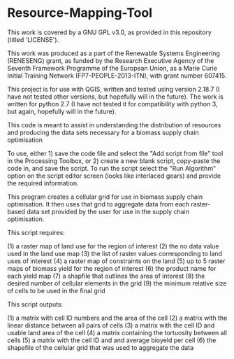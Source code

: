 # Resource-Mapping-Tool
This work is covered by a GNU GPL v3.0, as provided in this repository (titled 'LICENSE').

This work was produced as a part of the Renewable Systems Engineering (RENESENG) grant, as funded by the Research Executive Agency of the Seventh Framework Programme of the European Union, as a Marie Curie Initial Training Network (FP7-PEOPLE-2013-ITN), with grant number 607415.

This project is for use with QGIS, written and tested using version 2.18.7 (I have not tested other versions, but hopefully will in the future). The work is written for python 2.7 (I have not tested it for compatibility with python 3, but again, hopefully will in the future).

This code is meant to assist in understanding the distribution of resources and producing the data sets necessary for a biomass supply chain optimisation

To use, either 1) save the code file and select the "Add script from file" tool in the Processing Toolbox, or 2) create a new blank script, copy-paste the code in, and save the script. To run the script select the "Run Algorithm" option on the script editor screen (looks like interlaced gears) and provide the required information.

This program creates a cellular grid for use in biomass supply chain optimisation. It then uses that grid to aggregate data from each raster-based data set provided by the user for use in the supply chain optimisation.

This script requires:

(1) a raster map of land use for the region of interest (2) the no data value used in the land use map (3) the list of raster values corresponding to land uses of interest (4) a raster map of constraints on the land (5) up to 5 raster maps of biomass yield for the region of interest (6) the product name for each yield map (7) a shapfile that outlines the area of interest (8) the desired number of cellular elements in the grid (9) the minimum relative size of cells to be used in the final grid

This script outputs:

(1) a matrix with cell ID numbers and the area of the cell (2) a matrix with the linear distance between all pairs of cells (3) a matrix with the cell ID and usable land area of the cell (4) a matrix containing the tortuosity between all cells (5) a matrix with the cell ID and and average bioyeld per cell (6) the shapefile of the cellular grid that was used to aggregate the data
